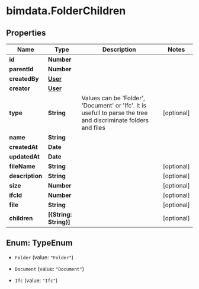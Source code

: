 # bimdata.FolderChildren

## Properties

Name | Type | Description | Notes
------------ | ------------- | ------------- | -------------
**id** | **Number** |  | 
**parentId** | **Number** |  | 
**createdBy** | [**User**](User.md) |  | 
**creator** | [**User**](User.md) |  | 
**type** | **String** | Values can be &#39;Folder&#39;, &#39;Document&#39; or &#39;Ifc&#39;. It is usefull to parse the tree and discriminate folders and files | [optional] 
**name** | **String** |  | 
**createdAt** | **Date** |  | 
**updatedAt** | **Date** |  | 
**fileName** | **String** |  | [optional] 
**description** | **String** |  | [optional] 
**size** | **Number** |  | [optional] 
**ifcId** | **Number** |  | [optional] 
**file** | **String** |  | [optional] 
**children** | **[{String: String}]** |  | [optional] 



## Enum: TypeEnum


* `Folder` (value: `"Folder"`)

* `Document` (value: `"Document"`)

* `Ifc` (value: `"Ifc"`)




